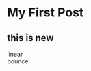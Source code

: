 # My First Post


<!--more-->

## this is new

<div class="surround"><div class="box green">linear</div>
<div class="box purple">bounce</div></div>

